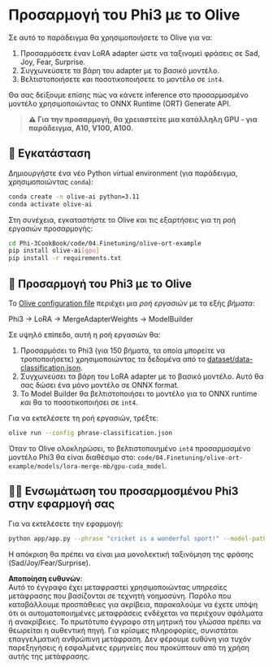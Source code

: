 # Προσαρμογή του Phi3 με το Olive

Σε αυτό το παράδειγμα θα χρησιμοποιήσετε το Olive για να:

1. Προσαρμόσετε έναν LoRA adapter ώστε να ταξινομεί φράσεις σε Sad, Joy, Fear, Surprise.
1. Συγχωνεύσετε τα βάρη του adapter με το βασικό μοντέλο.
1. Βελτιστοποιήσετε και ποσοτικοποιήσετε το μοντέλο σε `int4`.

Θα σας δείξουμε επίσης πώς να κάνετε inference στο προσαρμοσμένο μοντέλο χρησιμοποιώντας το ONNX Runtime (ORT) Generate API.

> **⚠️ Για την προσαρμογή, θα χρειαστείτε μια κατάλληλη GPU - για παράδειγμα, A10, V100, A100.**

## 💾 Εγκατάσταση

Δημιουργήστε ένα νέο Python virtual environment (για παράδειγμα, χρησιμοποιώντας `conda`):

```bash
conda create -n olive-ai python=3.11
conda activate olive-ai
```

Στη συνέχεια, εγκαταστήστε το Olive και τις εξαρτήσεις για τη ροή εργασιών προσαρμογής:

```bash
cd Phi-3CookBook/code/04.Finetuning/olive-ort-example
pip install olive-ai[gpu]
pip install -r requirements.txt
```

## 🧪 Προσαρμογή του Phi3 με το Olive
Το [Olive configuration file](../../../../../code/04.Finetuning/olive-ort-example/phrase-classification.json) περιέχει μια *ροή εργασιών* με τα εξής *βήματα*:

Phi3 -> LoRA -> MergeAdapterWeights -> ModelBuilder

Σε υψηλό επίπεδο, αυτή η ροή εργασιών θα:

1. Προσαρμόσει το Phi3 (για 150 βήματα, τα οποία μπορείτε να τροποποιήσετε) χρησιμοποιώντας τα δεδομένα από το [dataset/data-classification.json](../../../../../code/04.Finetuning/olive-ort-example/dataset/dataset-classification.json).
1. Συγχωνεύσει τα βάρη του LoRA adapter με το βασικό μοντέλο. Αυτό θα σας δώσει ένα μόνο μοντέλο σε ONNX format.
1. Το Model Builder θα βελτιστοποιήσει το μοντέλο για το ONNX runtime *και* θα το ποσοτικοποιήσει σε `int4`.

Για να εκτελέσετε τη ροή εργασιών, τρέξτε:

```bash
olive run --config phrase-classification.json
```

Όταν το Olive ολοκληρώσει, το βελτιστοποιημένο `int4` προσαρμοσμένο μοντέλο Phi3 θα είναι διαθέσιμο στο: `code/04.Finetuning/olive-ort-example/models/lora-merge-mb/gpu-cuda_model`.

## 🧑‍💻 Ενσωμάτωση του προσαρμοσμένου Phi3 στην εφαρμογή σας 

Για να εκτελέσετε την εφαρμογή:

```bash
python app/app.py --phrase "cricket is a wonderful sport!" --model-path models/lora-merge-mb/gpu-cuda_model
```

Η απόκριση θα πρέπει να είναι μια μονολεκτική ταξινόμηση της φράσης (Sad/Joy/Fear/Surprise).

**Αποποίηση ευθυνών**:  
Αυτό το έγγραφο έχει μεταφραστεί χρησιμοποιώντας υπηρεσίες μετάφρασης που βασίζονται σε τεχνητή νοημοσύνη. Παρόλο που καταβάλλουμε προσπάθειες για ακρίβεια, παρακαλούμε να έχετε υπόψη ότι οι αυτοματοποιημένες μεταφράσεις ενδέχεται να περιέχουν σφάλματα ή ανακρίβειες. Το πρωτότυπο έγγραφο στη μητρική του γλώσσα πρέπει να θεωρείται η αυθεντική πηγή. Για κρίσιμες πληροφορίες, συνιστάται επαγγελματική ανθρώπινη μετάφραση. Δεν φέρουμε ευθύνη για τυχόν παρεξηγήσεις ή εσφαλμένες ερμηνείες που προκύπτουν από τη χρήση αυτής της μετάφρασης.